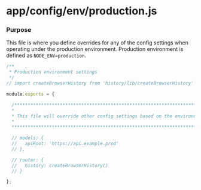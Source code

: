 # app/config/env/production.js

### Purpose

This file is where you define overrides for any of the config settings when operating under the production 
environment. Production environment is defined as `NODE_ENV=production`.


```js
/**
 * Production environment settings
 */
// import createBrowserHistory from 'history/lib/createBrowserHistory'

module.exports = {

  /****************************************************************************
  *                                                                           *
  * This file will override other config settings based on the environment    *
  *                                                                           *
  ****************************************************************************/

  // models: {
  //   apiRoot: 'https://api.example.prod'
  // },

  // router: {
  //   history: createBrowserHistory()
  // }

};
```
